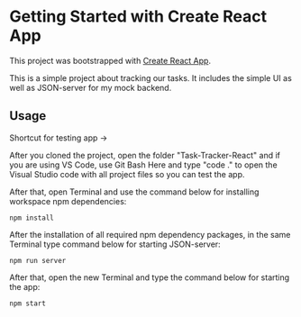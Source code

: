 # Getting Started with Create React App

This project was bootstrapped with [Create React App](https://github.com/facebook/create-react-app).

This is a simple project about tracking our tasks. It includes the simple UI as well as JSON-server for my mock backend.

## Usage

Shortcut for testing app ->

After you cloned the project, open the folder "Task-Tracker-React" and if you are using VS Code, use Git Bash Here and type "code ." to open the Visual Studio code with all project files so you can test the app.

After that, open Terminal and use the command below for installing workspace npm dependencies:

```
npm install
```

After the installation of all required npm dependency packages, in the same Terminal type command below for starting JSON-server:

```
npm run server
```

After that, open the new Terminal and type the command below for starting the app: 

```
npm start
```

